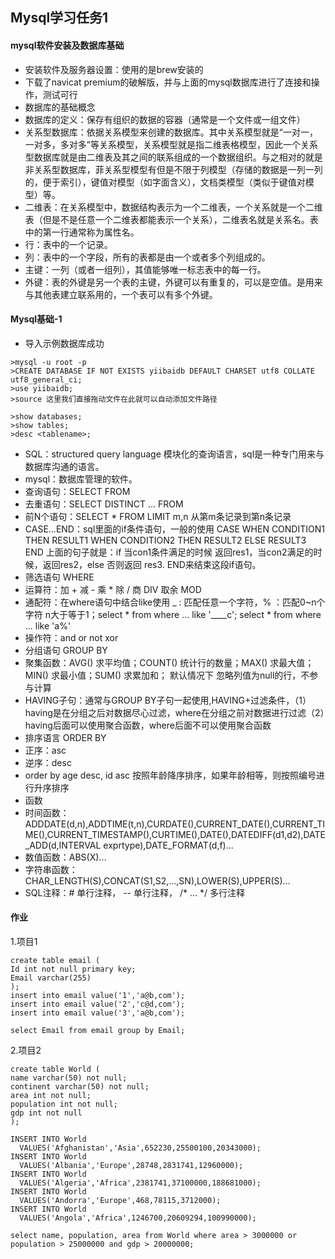 ## Mysql学习任务1
#### mysql软件安装及数据库基础

- 安装软件及服务器设置：使用的是brew安装的
- 下载了navicat premium的破解版，并与上面的mysql数据库进行了连接和操作，测试可行
- 数据库的基础概念
 - 数据库的定义：保存有组织的数据的容器（通常是一个文件或一组文件）
 - 关系型数据库：依据关系模型来创建的数据库。其中关系模型就是“一对一，一对多，多对多”等关系模型，关系模型就是指二维表格模型，因此一个关系型数据库就是由二维表及其之间的联系组成的一个数据组织。与之相对的就是非关系型数据库，菲关系型模型有但是不限于列模型（存储的数据是一列一列的，便于索引），键值对模型（如字面含义），文档类模型（类似于键值对模型）等。
 - 二维表：在关系模型中，数据结构表示为一个二维表，一个关系就是一个二维表（但是不是任意一个二维表都能表示一个关系），二维表名就是关系名。表中的第一行通常称为属性名。
 - 行：表中的一个记录。
 - 列：表中的一个字段，所有的表都是由一个或者多个列组成的。
 - 主键：一列（或者一组列），其值能够唯一标志表中的每一行。
 - 外键：表的外键是另一个表的主键，外键可以有重复的，可以是空值。是用来与其他表建立联系用的，一个表可以有多个外键。

#### Mysql基础-1

- 导入示例数据库成功

```
>mysql -u root -p
>CREATE DATABASE IF NOT EXISTS yiibaidb DEFAULT CHARSET utf8 COLLATE utf8_general_ci;
>use yiibaidb;
>source 这里我们直接拖动文件在此就可以自动添加文件路径

>show databases;
>show tables;
>desc <tablename>;
```
- SQL：structured query language 模块化的查询语言，sql是一种专门用来与数据库沟通的语言。
- mysql：数据库管理的软件。
- 查询语句：SELECT FROM
 - 去重语句：SELECT DISTINCT ... FROM <TABLENAME>
 - 前N个语句：SELECT * FROM <TABLENAME> LIMIT m,n 从第m条记录到第n条记录
 - CASE...END：sql里面的if条件语句，一般的使用 CASE WHEN CONDITION1 THEN RESULT1 WHEN CONDITION2 THEN RESULT2 ELSE RESULT3 END 上面的句子就是：if 当con1条件满足的时候 返回res1，当con2满足的时候，返回res2，else 否则返回 res3. END来结束这段if语句。
- 筛选语句 WHERE
 - 运算符：加 + 减 - 乘 * 除 / 商 DIV 取余 MOD
 - 通配符：在where语句中结合like使用 _ : 匹配任意一个字符，% ：匹配0~n个字符 n大于等于1；select * from <tablename> where ... like '____c'; select * from <tablename> where ... like 'a%'
 - 操作符：and or not xor
- 分组语句 GROUP BY
 - 聚集函数：AVG() 求平均值；COUNT() 统计行的数量；MAX() 求最大值；MIN() 求最小值；SUM() 求累加和； 默认情况下 忽略列值为null的行，不参与计算
 - HAVING子句：通常与GROUP BY子句一起使用,HAVING+过滤条件，（1）having是在分组之后对数据尽心过滤，where在分组之前对数据进行过滤（2）having后面可以使用聚合函数，where后面不可以使用聚合函数
- 排序语言 ORDER BY
 - 正序：asc
 - 逆序：desc
 - order by age desc, id asc 按照年龄降序排序，如果年龄相等，则按照编号进行升序排序
- 函数
 - 时间函数：ADDDATE(d,n),ADDTIME(t,n),CURDATE(),CURRENT_DATE(),CURRENT_TIME(),CURRENT_TIMESTAMP(),CURTIME(),DATE(),DATEDIFF(d1,d2),DATE_ADD(d,INTERVAL exprtype),DATE_FORMAT(d,f)...
 - 数值函数：ABS(X)...
 - 字符串函数：CHAR_LENGTH(S),CONCAT(S1,S2,...,SN),LOWER(S),UPPER(S)...
- SQL注释：# 单行注释， -- 单行注释， /* ... */ 多行注释

#### 作业
1.项目1

```
create table email (
Id int not null primary key;
Email varchar(255)
);
insert into email value('1','a@b,com');
insert into email value('2','c@d,com');
insert into email value('3','a@b,com');

select Email from email group by Email;
```

2.项目2

```
create table World (
name varchar(50) not null;
continent varchar(50) not null;
area int not null;
population int not null;
gdp int not null
);

INSERT INTO World
  VALUES('Afghanistan','Asia',652230,25500100,20343000);
INSERT INTO World 
  VALUES('Albania','Europe',28748,2831741,12960000);
INSERT INTO World 
  VALUES('Algeria','Africa',2381741,37100000,188681000);
INSERT INTO World
  VALUES('Andorra','Europe',468,78115,3712000);
INSERT INTO World
  VALUES('Angola','Africa',1246700,20609294,100990000);
  
select name, population, area from World where area > 3000000 or population > 25000000 and gdp > 20000000;
```  
 

